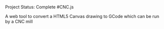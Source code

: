 Project Status: Complete
#CNC.js

A web tool to convert a HTML5 Canvas drawing to GCode which can be run by a CNC mill
